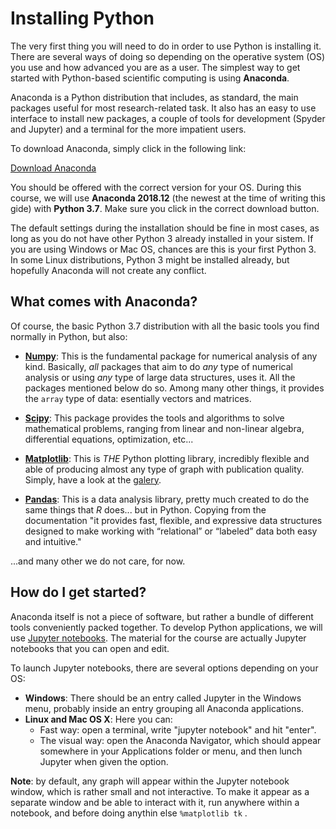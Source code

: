 # Installing Python

The very first thing you will need to do in order to use Python is installing it. There are several ways of doing so depending on the operative system (OS) you use and how advanced you are as a user. The simplest way to get started with Python-based scientific computing is using **Anaconda**. 

Anaconda is a Python distribution that includes, as standard, the main packages useful for most research-related task. It also has an easy to use interface to install new packages, a couple of tools for development (Spyder and Jupyter) and a terminal for the more impatient users. 

To download Anaconda, simply click in the following link:

[Download Anaconda](https://www.anaconda.com/download)

You should be offered with the correct version for your OS. During this course, we will use **Anaconda 2018.12** (the newest at the time of writing this gide) with **Python 3.7**. Make sure you click in the correct download button.

The default settings during the installation should be fine in most cases, as long as you do not have other Python 3 already installed in your sistem. If you are using Windows or Mac OS, chances are this is your first Python 3. In some Linux distributions, Python 3 might be installed already, but hopefully Anaconda will not create any conflict. 

## What comes with Anaconda?

Of course, the basic Python 3.7 distribution with all the basic tools you find normally in Python, but also:

- [**Numpy**](http://www.numpy.org): This is the fundamental package for numerical analysis of any kind. Basically, *all* packages that aim to do *any* type of numerical analysis or using *any* type of large data structures, uses it. All the packages mentioned below do so. Among many other things, it provides the ```array``` type of data: esentially vectors and matrices. 

- [**Scipy**](https://docs.scipy.org/doc/scipy/reference/): This package provides the tools and algorithms to solve mathematical problems, ranging from linear and non-linear algebra, differential equations, optimization, etc... 

- [**Matplotlib**](https://matplotlib.org): This is *THE* Python plotting library, incredibly flexible and able of producing almost any type of graph with publication quality. Simply, have a look at the [galery](https://matplotlib.org/tutorials/introductory/sample_plots.html).  

- [**Pandas**](http://pandas.pydata.org): This is a data analysis library, pretty much created to do the same things that *R* does... but in Python. Copying from the documentation "it provides fast, flexible, and expressive data structures designed to make working with “relational” or “labeled” data both easy and intuitive."  

...and many other we do not care, for now. 

## How do I get started?

Anaconda itself is not a piece of software, but rather a bundle of different tools conveniently packed together. To develop Python applications, we will use [Jupyter notebooks](https://jupyter.org). The material for the course are actually Jupyter notebooks that you can open and edit.  

To launch Jupyter notebooks, there are several options depending on your OS:

- **Windows**: There should be an entry called Jupyter in the Windows menu, probably inside an entry grouping all Anaconda applications. 
- **Linux and Mac OS X**: Here you can:
    - Fast way: open a terminal, write "jupyter notebook" and hit "enter".
    - The visual way: open the Anaconda Navigator, which should appear somewhere in your Applications folder or menu, and then lunch Jupyter when given the option.   

**Note**: by default, any graph will appear within the Jupyter notebook window, which is rather small and not interactive. To make it appear as a separate window and be able to interact with it, run anywhere within a notebook, and before doing anythin else ```%matplotlib tk``` .
